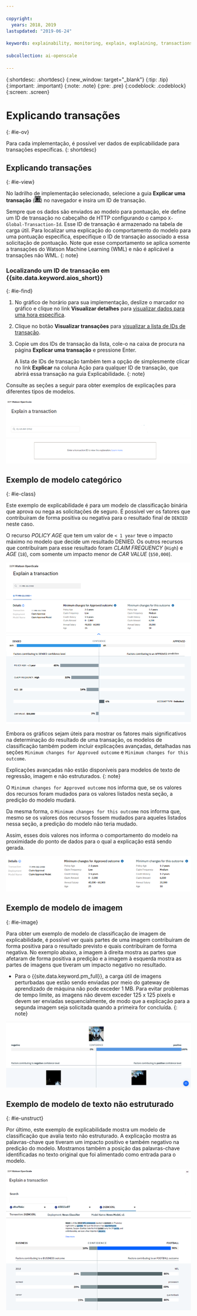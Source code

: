 ```yaml
---

copyright:
  years: 2018, 2019
lastupdated: "2019-06-24"

keywords: explainability, monitoring, explain, explaining, transactions, transaction ID

subcollection: ai-openscale

---
```


{:shortdesc: .shortdesc}
{:new_window: target="_blank"}
{:tip: .tip}
{:important: .important}
{:note: .note}
{:pre: .pre}
{:codeblock: .codeblock}
{:screen: .screen}

# Explicando transações
{: #ie-ov}

Para cada implementação, é possível ver dados de explicabilidade para transações específicas.
{: shortdesc}

## Explicando transações
{: #ie-view}

No ladrilho de implementação selecionado, selecione a guia **Explicar uma transação** (![guia Explicar uma transação](images/insight-transact-tab.png)) no navegador e insira um ID de transação.

Sempre que os dados são enviados ao modelo para pontuação, ele define um ID de transação no cabeçalho de HTTP configurando o campo `X-Global-Transaction-Id`. Esse ID de transação é armazenado na tabela de carga útil. Para localizar uma explicação do comportamento do modelo para uma pontuação específica, especifique o ID de transação associado a essa solicitação de pontuação. Note que esse comportamento se aplica somente a transações do Watson Machine Learning (WML) e não é aplicável a transações não WML.
{: note}

### Localizando um ID de transação em {{site.data.keyword.aios_short}}
{: #ie-find}

1.  No gráfico de horário para sua implementação, deslize o marcador no gráfico e clique no link **Visualizar detalhes** para [visualizar dados para uma hora específica](/docs/services/ai-openscale?topic=ai-openscale-it-ov#it-vdet).
1.  Clique no botão **Visualizar transações** para [visualizar a lista de IDs de transação](/docs/services/ai-openscale?topic=ai-openscale-it-ov#it-tra).
1.  Copie um dos IDs de transação da lista, cole-o na caixa de procura na página **Explicar uma transação** e pressione Enter.

    A lista de IDs de transação também tem a opção de simplesmente clicar no link **Explicar** na coluna Ação para qualquer ID de transação, que abrirá essa transação na guia Explicabilidade.
    {: note}

  Consulte as seções a seguir para obter exemplos de explicações para diferentes tipos de modelos.

  ![Explainability transaction ID](images/insight-explain-trans-id.png)

## Exemplo de modelo categórico
{: #ie-class}

Este exemplo de explicabilidade é para um modelo de classificação binária que aprova ou nega as solicitações de seguro. É possível ver os fatores que contribuíram de forma positiva ou negativa para o resultado final de `DENIED` neste caso.

O recurso *POLICY AGE* que tem um valor de `< 1 year` teve o impacto máximo no modelo que decide um resultado DENIED. Os outros recursos que contribuíram para esse resultado foram *CLAIM FREQUENCY* (`High`) e *AGE* (`18`), com somente um impacto menor de *CAR VALUE* (`$50,000`).

![Explainability binary classification](images/insight-explain-binary.png)

Embora os gráficos sejam úteis para mostrar os fatores mais significativos na determinação do resultado de uma transação, os modelos de classificação também podem incluir explicações avançadas, detalhadas nas seções `Minimum changes for Approved outcome` e `Minimum changes for this outcome`.

Explicações avançadas não estão disponíveis para modelos de texto de regressão, imagem e não estruturados.
{: note}

O `Minimum changes for Approved outcome` nos informa que, se os valores dos recursos foram mudados para os valores listados nesta seção, a predição do modelo mudará.

Da mesma forma, o `Minimum changes for this outcome` nos informa que, mesmo se os valores dos recursos fossem mudados para aqueles listados nessa seção, a predição do modelo não teria mudado.

Assim, esses dois valores nos informa o comportamento do modelo na proximidade do ponto de dados para o qual a explicação está sendo gerada.

![Explainability binary classification](images/insight-explain-binary2.png)

## Exemplo de modelo de imagem
{: #ie-image}

Para obter um exemplo de modelo de classificação de imagem de explicabilidade, é possível ver quais partes de uma imagem contribuíram de forma positiva para o resultado previsto e quais contribuíram de forma negativa. No exemplo abaixo, a imagem à direita mostra as partes que afetaram de forma positiva a predição e a imagem à esquerda mostra as partes de imagens que tiveram um impacto negativo no resultado.

- Para o {{site.data.keyword.pm_full}}, a carga útil de imagens perturbadas que estão
sendo enviadas por meio do gateway de aprendizado de máquina não pode exceder 1 MB. Para evitar problemas
de tempo limite, as imagens não devem exceder 125 x 125 pixels e devem ser enviadas sequencialmente, de
modo que a explicação para a segunda imagem seja solicitada quando a primeira for concluída.
{: note}

![Explainability image classification](images/insight-explain-image.png)

## Exemplo de modelo de texto não estruturado
{: #ie-unstruct}

Por último, este exemplo de explicabilidade mostra um modelo de classificação que avalia texto não estruturado. A explicação mostra as palavras-chave que tiveram um impacto positivo e também negativo na predição do modelo. Mostramos também a posição das palavras-chave identificadas no texto original que foi alimentado como entrada para o modelo.

![Explainability image classification](images/insight-explain-text.png)
